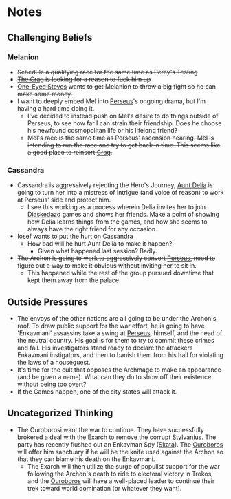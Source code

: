 # Notes
## Challenging Beliefs
### Melanion
- ~~Schedule a qualifying race for the same time as Percy's Testing~~
- ~~[The Crag](NPCs/TrokosNPCs.md#Crag) is looking for a reason to fuck him up~~
- ~~[One-Eyed Stevos](NPCs/TrokosNPCs.md) wants to get Melanion to throw a big fight so he can make some money.~~
- I want to deeply embed Mel into [Perseus](Perseus.md)'s ongoing drama, but I'm having a hard time doing it.
	- I've decided to instead push on Mel's desire to do things outside of Perseus, to see how far I can strain their friendship.  Does he choose his newfound cosmopolitan life or his lifelong friend?
	- ~~Mel's race is the same time as Perseus' ascension hearing.  Mel is intending to run the race and try to get back in time.  This seems like a good place to reinsert [Crag](NPCs/TrokosNPCs.md#Crag).~~

### Cassandra
- Cassandra is aggressively rejecting the Hero's Journey, [Aunt Delia](NPCs/TrokosNPCs.md#delia) is going to turn her into a mistress of intrigue (and voice of reason) to work at Perseus' side and protect him.
	- I see this working as a process wherein Delia invites her to join [Diaskedazo](WorldNotes.md#diaskedazo) games and shows her friends.  Make a point of showing how Delia learns things from the games, and how she seems to always have the right friend for any occasion.
- Iosef wants to put the hurt on Cassandra
	- How bad will he hurt Aunt Delia to make it happen?
		- Given what happened last session?  Badly.
- ~~The Archon is going to work to aggressively convert [Perseus](Perseus.md), need to figure out a way to make it obvious without inviting her to sit in.~~
	- This happened while the rest of the group pursued downtime that kept them away from the palace.

## Outside Pressures
- The envoys of the other nations are all going to be under the Archon's roof.  To draw public support for the war effort, he is going to have 'Enkavmani' assassins take a swing at [Perseus](Perseus.md), himself, and the head of the neutral country.  His goal is for them to try to commit these crimes and fail.  His investigators stand ready to declare the attackers Enkavmani instigators, and then to banish them from his hall for violating the laws of a houseguest.
- It's time for the cult that opposes the Archmage to make an appearance (and be given a name).  What can they do to show off their existence without being too overt?
- If the Games happen, one of the city states will attack it.

## Uncategorized Thinking
- The Ouroborosi want the war to continue.  They have successfully brokered a deal with the Exarch to remove the corrupt [Stylvanius](NPCs/TrokosNPCs#Archon%20Stylvanius).  The party has recently flushed out an Enkavman Spy ([Skata](NPCs/TrokosNPCs#Skata)).  The [Ouroboros](NPCs/Ouroboros.md) will offer him sanctuary if he will be the knife used against the Archon so that they can blame his death on the Enkavmani.
	- The Exarch will then utilize the surge of populist support for the war following the Archon's death to ride to electoral victory in Trokos, and the [Ouroboros](NPCs/Ouroboros.md) will have a well-placed leader to continue their trek toward world domination (or whatever they want).
